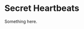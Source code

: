 [title]: # (Secret Heartbeats)
[tags]: # (XXX)
[priority]: # (4292)
# Secret Heartbeats
Something here.
